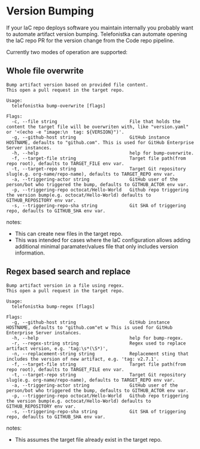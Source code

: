 # Version Bumping

If your IaC repo deploys software you maintain internally you probably want to automate artifact version bumping.
Telefonistka can automate opening the IaC repo PR for the version change from the  Code repo pipeline.

Currently two modes of operation are supported:

## Whole file overwrite

```shell
Bump artifact version based on provided file content.
This open a pull request in the target repo.

Usage:
  telefonistka bump-overwrite [flags]

Flags:
  -c, --file string                           File that holds the content the target file will be overwriten with, like "version.yaml" or '<(echo -e "image:\n  tag: ${VERSION}")'.
  -g, --github-host string                    GitHub instance HOSTNAME, defaults to "github.com". This is used for GitHub Enterprise Server instances.
  -h, --help                                  help for bump-overwrite.
  -f, --target-file string                    Target file path(from repo root), defaults to TARGET_FILE env var.
  -t, --target-repo string                    Target Git repository slug(e.g. org-name/repo-name), defaults to TARGET_REPO env var.
  -a, --triggering-actor string               GitHub user of the person/bot who triggered the bump, defaults to GITHUB_ACTOR env var.
  -p, --triggering-repo octocat/Hello-World   Github repo triggering the version bump(e.g. octocat/Hello-World) defaults to GITHUB_REPOSITORY env var.
  -s, --triggering-repo-sha string            Git SHA of triggering repo, defaults to GITHUB_SHA env var.
```

notes:

* This can create new files in the target repo.
* This was intended for cases where the IaC configuration allows adding additional minimal paramater/values file that only includes version information.

## Regex based search and replace

```shell
Bump artifact version in a file using regex.
This open a pull request in the target repo.

Usage:
  telefonistka bump-regex [flags]

Flags:
  -g, --github-host string                    GitHub instance HOSTNAME, defaults to "github.com"et w This is used for GitHub Enterprise Server instances.
  -h, --help                                  help for bump-regex.
  -r, --regex-string string                   Regex used to replace artifact version, e.g. 'tag:\s*(\S*)',
  -n, --replacement-string string             Replacement sting that includes the version of new artifact, e.g. 'tag: v2.7.1'.
  -f, --target-file string                    Target file path(from repo root), defaults to TARGET_FILE env var.
  -t, --target-repo string                    Target Git repository slug(e.g. org-name/repo-name), defaults to TARGET_REPO env var.
  -a, --triggering-actor string               GitHub user of the person/bot who triggered the bump, defaults to GITHUB_ACTOR env var.
  -p, --triggering-repo octocat/Hello-World   Github repo triggering the version bump(e.g. octocat/Hello-World) defaults to GITHUB_REPOSITORY env var.
  -s, --triggering-repo-sha string            Git SHA of triggering repo, defaults to GITHUB_SHA env var.
  ```

notes:

* This assumes the target file already exist in the target repo.
